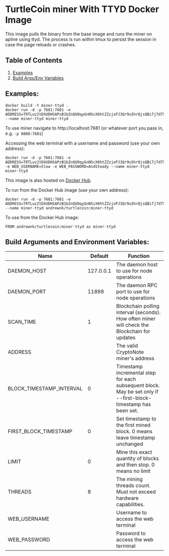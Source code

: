 # TurtleCoin miner With TTYD Docker Image

This image pulls the binary from the base image and runs the miner on apline using ttyd. The process is run within tmux to persist the session in case the page reloads or crashes.

## Table of Contents
1. [Examples](#examples)
2. [Build Args/Env Variables](#build-arguments-and-environment-variables)

## Examples:
```
docker build -t miner-ttyd .
docker run -d -p 7681:7681 -e ADDRESS=TRTLuz2tDXUDHSAPzB1bZnQU9qyGnN5cX6htZZzjxPJ3Qr9u5hrQjsQBi7j7d75SAgDygkR1adQBhZHdQrFeWoaMXqWwytS37xT --name miner-ttyd miner-ttyd
```

To use miner navigate to http://localhost:7681 (or whatever port you pass in, e.g. ```-p 8080:7681```)

Accessing the web terminal with a username and password (use your own address):
```
docker run -d -p 7681:7681 -e ADDRESS=TRTLuz2tDXUDHSAPzB1bZnQU9qyGnN5cX6htZZzjxPJ3Qr9u5hrQjsQBi7j7d75SAgDygkR1adQBhZHdQrFeWoaMXqWwytS37xT -e WEB_USERNAME=Slow -e WEB_PASSWORD=AndSteady --name miner-ttyd miner-ttyd
```

This image is also hosted on [Docker Hub](https://cloud.docker.com/u/andrewnk/repository/docker/andrewnk/turtlecoin).

To run from the Docker Hub image (use your own address):

```
docker run -d -p 7681:7681 -e ADDRESS=TRTLuz2tDXUDHSAPzB1bZnQU9qyGnN5cX6htZZzjxPJ3Qr9u5hrQjsQBi7j7d75SAgDygkR1adQBhZHdQrFeWoaMXqWwytS37xT --name miner-ttyd andrewnk/turtlecoin:miner-ttyd
```

To use from the Docker Hub image:

```
FROM andrewnk/turtlecoin:miner-ttyd as miner-ttyd
```

## Build Arguments and Environment Variables:

| Name | Default | Function |
| --- | --- | --- |
| DAEMON_HOST | 127.0.0.1 | The daemon host to use for node operations |
| DAEMON_PORT | 11898 | The daemon RPC port to use for node operations |
| SCAN_TIME | 1 | Blockchain polling interval (seconds). How often miner will check the Blockchain for updates |
| ADDRESS | | The valid CryptoNote miner's address |
| BLOCK_TIMESTAMP_INTERVAL | 0 | Timestamp incremental step for each subsequent block. May be set only if --first-block-timestamp has been set. |
| FIRST_BLOCK_TIMESTAMP | 0 | Set timestamp to the first mined block. 0 means leave timestamp unchanged |
| LIMIT | 0 | Mine this exact quantity of blocks and then stop. 0 means no limit |
| THREADS | 8 | The mining threads count. Must not exceed hardware capabilities. |
| WEB_USERNAME |  | Username to access the web terminal |
| WEB_PASSWORD |  | Password to access the web terminal |
